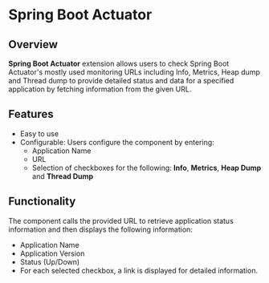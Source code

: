 # Spring Boot Actuator

## Overview

**Spring Boot Actuator** extension allows users to check Spring Boot Actuator's mostly used monitoring URLs including Info, Metrics, Heap dump and Thread dump to provide detailed status and data for a specified application by fetching information from the given URL.

## Features
* Easy to use 
* Configurable: Users configure the component by entering:
    * Application Name
    * URL
    * Selection of checkboxes for the following: **Info**, **Metrics**, **Heap Dump** and **Thread Dump**


## Functionality
The component calls the provided URL to retrieve application status information and then displays the following information:

* Application Name
* Application Version
* Status (Up/Down)
* For each selected checkbox, a link is displayed for detailed information.